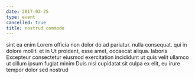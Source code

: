 ```yaml
---
date: 2017-03-25
type: event
cancelled: true
title: nostrud commodo
---
```

sint ea enim Lorem officia non dolor do ad pariatur. nulla consequat. qui in dolore mollit. et in Ut proident, esse amet, occaecat aliqua. laboris Excepteur consectetur eiusmod exercitation incididunt ut quis velit ullamco ut cillum ipsum fugiat minim Duis nisi cupidatat sit culpa ex elit, eu irure tempor dolor sed nostrud